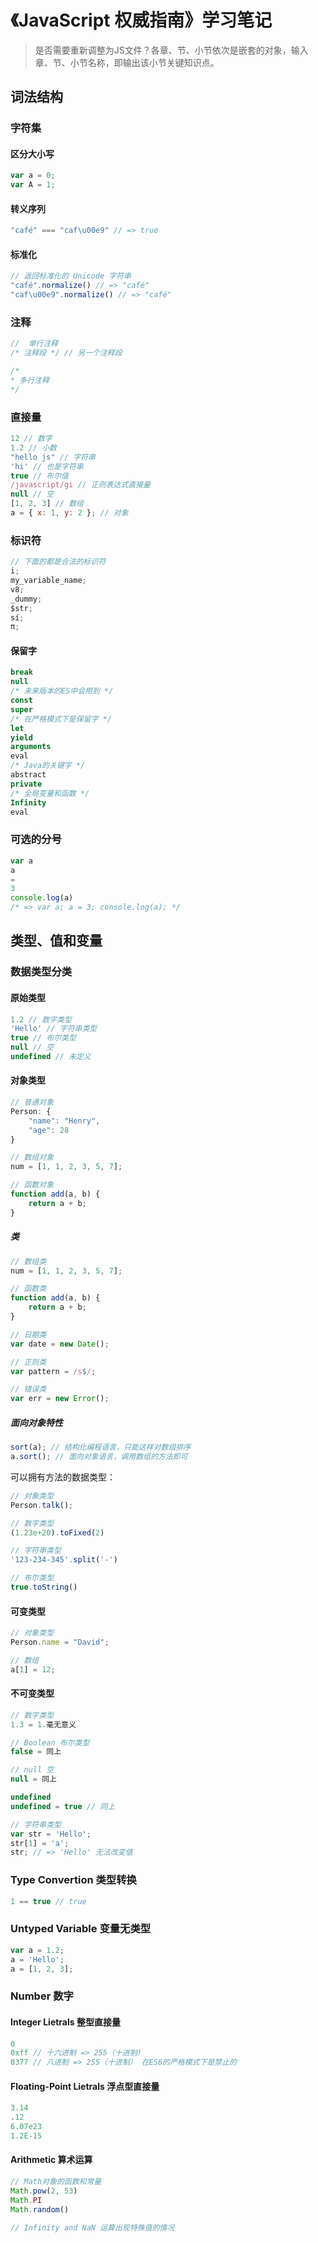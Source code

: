# 《JavaScript 权威指南》学习笔记

> 是否需要重新调整为JS文件？各章、节、小节依次是嵌套的对象，输入章、节、小节名称，即输出该小节关键知识点。

## 词法结构

### 字符集

#### 区分大小写

```js
var a = 0;
var A = 1;
```

#### 转义序列

```js
"café" === "caf\u00e9" // => true
```

#### 标准化

```js
// 返回标准化的 Unicode 字符串
"café".normalize() // => "café"
"caf\u00e9".normalize() // => "café"
```

### 注释

```js
//  单行注释
/* 注释段 */ // 另一个注释段

/*
* 多行注释
*/
```

### 直接量

```js
12 // 数字
1.2 // 小数
"hello js" // 字符串
'hi' // 也是字符串
true // 布尔值
/javascript/gi // 正则表达式直接量
null // 空
[1, 2, 3] // 数组
a = { x: 1, y: 2 }; // 对象
```

### 标识符

```js
// 下面的都是合法的标识符
i;
my_variable_name;
v8;
_dummy;
$str;
sí;
π;
```

#### 保留字

```js
break
null
/* 未来版本的ES中会用到 */
const
super
/* 在严格模式下是保留字 */
let
yield
arguments
eval
/* Java的关键字 */
abstract
private
/* 全局变量和函数 */
Infinity
eval
```

### 可选的分号

```js
var a
a
=
3
console.log(a)
/* => var a; a = 3; console.log(a); */
```

## 类型、值和变量

### 数据类型分类

#### 原始类型

```javascript
1.2 // 数字类型
'Hello' // 字符串类型
true // 布尔类型
null // 空
undefined // 未定义
```

#### 对象类型

```javascript
// 普通对象
Person: {
    "name": "Henry",
    "age": 28
}

// 数组对象
num = [1, 1, 2, 3, 5, 7];

// 函数对象
function add(a, b) {
    return a + b;
}
```

##### 类

```javascript
// 数组类
num = [1, 1, 2, 3, 5, 7];

// 函数类
function add(a, b) {
    return a + b;
}

// 日期类
var date = new Date();

// 正则类
var pattern = /s$/;

// 错误类
var err = new Error();
```

##### 面向对象特性

```js
sort(a); // 结构化编程语言，只能这样对数组排序
a.sort(); // 面向对象语言，调用数组的方法即可
```

可以拥有方法的数据类型：

```javascript
// 对象类型
Person.talk();

// 数字类型
(1.23e+20).toFixed(2)

// 字符串类型
'123-234-345'.split('-')

// 布尔类型
true.toString()
```

#### 可变类型

```javascript
// 对象类型
Person.name = "David";

// 数组
a[1] = 12;
```

#### 不可变类型

```javascript
// 数字类型
1.3 = 1.毫无意义

// Boolean 布尔类型
false = 同上

// null 空
null = 同上

undefined
undefined = true // 同上

// 字符串类型
var str = 'Hello';
str[1] = 'a';
str; // => 'Hello' 无法改变值
```

### Type Convertion 类型转换

```javascript
1 == true // true
```

### Untyped Variable 变量无类型

```javascript
var a = 1.2;
a = 'Hello';
a = [1, 2, 3];
```

### Number 数字

#### Integer Lietrals 整型直接量

```javascript
0
0xff // 十六进制 => 255（十进制）
0377 // 八进制 => 255（十进制） 在ES6的严格模式下是禁止的
```

#### Floating-Point Lietrals 浮点型直接量

```javascript
3.14
.12
6.07e23
1.2E-15
```

#### Arithmetic 算术运算

```javascript
// Math对象的函数和常量
Math.pow(2, 53)
Math.PI
Math.random()
```

```javascript
// Infinity and NaN 运算出现特殊值的情况
```
